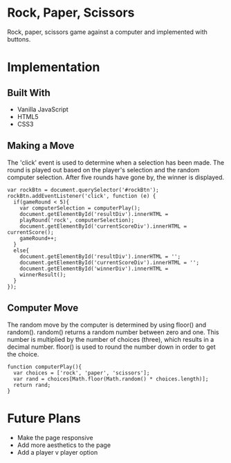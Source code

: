 # Rock, Paper, Scissors

Rock, paper, scissors game against a computer and implemented with buttons.

# Implementation

## Built With

* Vanilla JavaScript
* HTML5
* CSS3

## Making a Move

The 'click' event is used to determine when a selection has been made. The round
is played out based on the player's selection and the random computer selection.
After five rounds have gone by, the winner is displayed.

```
var rockBtn = document.querySelector('#rockBtn');
rockBtn.addEventListener('click', function (e) {
  if(gameRound < 5){
    var computerSelection = computerPlay();
    document.getElementById('resultDiv').innerHTML =
    playRound('rock', computerSelection);
    document.getElementById('currentScoreDiv').innerHTML = currentScore();
    gameRound++;
  }
  else{
    document.getElementById('resultDiv').innerHTML = '';
    document.getElementById('currentScoreDiv').innerHTML = '';
    document.getElementById('winnerDiv').innerHTML =
    winnerResult();
  }
});
```

## Computer Move

The random move by the computer is determined by using floor() and random().
random() returns a random number between zero and one. This number is multiplied
by the number of choices (three), which results in a decimal number. floor() is
used to round the number down in order to get the choice.

```
function computerPlay(){
  var choices = ['rock', 'paper', 'scissors'];
  var rand = choices[Math.floor(Math.random() * choices.length)];
  return rand;
}
```

# Future Plans

* Make the page responsive
* Add more aesthetics to the page
* Add a player v player option
